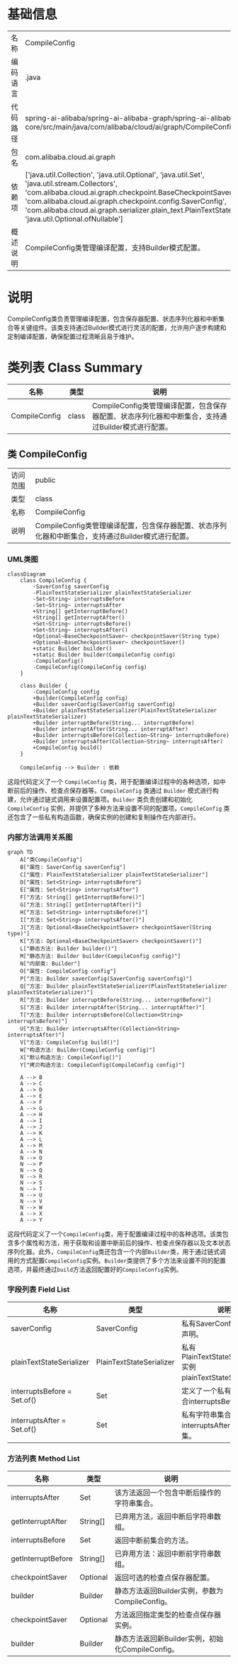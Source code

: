 # 基础信息

|      |      |
|------|------|
| 名称 | CompileConfig |
| 编码语言 | .java |
| 代码路径 | spring-ai-alibaba/spring-ai-alibaba-graph/spring-ai-alibaba-graph-core/src/main/java/com/alibaba/cloud/ai/graph/CompileConfig.java |
| 包名 | com.alibaba.cloud.ai.graph |
| 依赖项 | ['java.util.Collection', 'java.util.Optional', 'java.util.Set', 'java.util.stream.Collectors', 'com.alibaba.cloud.ai.graph.checkpoint.BaseCheckpointSaver', 'com.alibaba.cloud.ai.graph.checkpoint.config.SaverConfig', 'com.alibaba.cloud.ai.graph.serializer.plain_text.PlainTextStateSerializer', 'java.util.Optional.ofNullable'] |
| 概述说明 | CompileConfig类管理编译配置，支持Builder模式配置。 |

# 说明

CompileConfig类负责管理编译配置，包含保存器配置、状态序列化器和中断集合等关键组件。该类支持通过Builder模式进行灵活的配置，允许用户逐步构建和定制编译配置，确保配置过程清晰且易于维护。

# 类列表 Class Summary

| 名称   | 类型  | 说明 |
|-------|------|-------------|
| CompileConfig | class | CompileConfig类管理编译配置，包含保存器配置、状态序列化器和中断集合，支持通过Builder模式进行配置。 |



## 类 CompileConfig

|      |      |
|------|------|
| 访问范围 | public |
| 类型 | class |
| 名称 | CompileConfig |
| 说明 | CompileConfig类管理编译配置，包含保存器配置、状态序列化器和中断集合，支持通过Builder模式进行配置。 |


### UML类图

```mermaid
classDiagram
    class CompileConfig {
        -SaverConfig saverConfig
        -PlainTextStateSerializer plainTextStateSerializer
        -Set~String~ interruptsBefore
        -Set~String~ interruptsAfter
        +String[] getInterruptBefore()
        +String[] getInterruptAfter()
        +Set~String~ interruptsBefore()
        +Set~String~ interruptsAfter()
        +Optional~BaseCheckpointSaver~ checkpointSaver(String type)
        +Optional~BaseCheckpointSaver~ checkpointSaver()
        +static Builder builder()
        +static Builder builder(CompileConfig config)
        -CompileConfig()
        -CompileConfig(CompileConfig config)
    }

    class Builder {
        -CompileConfig config
        +Builder(CompileConfig config)
        +Builder saverConfig(SaverConfig saverConfig)
        +Builder plainTextStateSerializer(PlainTextStateSerializer plainTextStateSerializer)
        +Builder interruptBefore(String... interruptBefore)
        +Builder interruptAfter(String... interruptAfter)
        +Builder interruptsBefore(Collection~String~ interruptsBefore)
        +Builder interruptsAfter(Collection~String~ interruptsAfter)
        +CompileConfig build()
    }

    CompileConfig --> Builder : 依赖
```

这段代码定义了一个 `CompileConfig` 类，用于配置编译过程中的各种选项，如中断前后的操作、检查点保存器等。`CompileConfig` 类通过 `Builder` 模式进行构建，允许通过链式调用来设置配置项。`Builder` 类负责创建和初始化 `CompileConfig` 实例，并提供了多种方法来设置不同的配置项。`CompileConfig` 类还包含了一些私有构造函数，确保实例的创建和复制操作在内部进行。


### 内部方法调用关系图

```mermaid
graph TD
    A["类CompileConfig"]
    B["属性: SaverConfig saverConfig"]
    C["属性: PlainTextStateSerializer plainTextStateSerializer"]
    D["属性: Set<String> interruptsBefore"]
    E["属性: Set<String> interruptsAfter"]
    F["方法: String[] getInterruptBefore()"]
    G["方法: String[] getInterruptAfter()"]
    H["方法: Set<String> interruptsBefore()"]
    I["方法: Set<String> interruptsAfter()"]
    J["方法: Optional<BaseCheckpointSaver> checkpointSaver(String type)"]
    K["方法: Optional<BaseCheckpointSaver> checkpointSaver()"]
    L["静态方法: Builder builder()"]
    M["静态方法: Builder builder(CompileConfig config)"]
    N["内部类: Builder"]
    O["属性: CompileConfig config"]
    P["方法: Builder saverConfig(SaverConfig saverConfig)"]
    Q["方法: Builder plainTextStateSerializer(PlainTextStateSerializer plainTextStateSerializer)"]
    R["方法: Builder interruptBefore(String... interruptBefore)"]
    S["方法: Builder interruptAfter(String... interruptAfter)"]
    T["方法: Builder interruptsBefore(Collection<String> interruptsBefore)"]
    U["方法: Builder interruptsAfter(Collection<String> interruptsAfter)"]
    V["方法: CompileConfig build()"]
    W["构造方法: Builder(CompileConfig config)"]
    X["默认构造方法: CompileConfig()"]
    Y["拷贝构造方法: CompileConfig(CompileConfig config)"]

    A --> B
    A --> C
    A --> D
    A --> E
    A --> F
    A --> G
    A --> H
    A --> I
    A --> J
    A --> K
    A --> L
    A --> M
    A --> N
    N --> O
    N --> P
    N --> Q
    N --> R
    N --> S
    N --> T
    N --> U
    N --> V
    N --> W
    A --> X
    A --> Y
```

这段代码定义了一个`CompileConfig`类，用于配置编译过程中的各种选项。该类包含多个属性和方法，用于获取和设置中断前后的操作、检查点保存器以及文本状态序列化器。此外，`CompileConfig`类还包含一个内部`Builder`类，用于通过链式调用的方式配置`CompileConfig`实例。`Builder`类提供了多个方法来设置不同的配置选项，并最终通过`build`方法返回配置好的`CompileConfig`实例。

### 字段列表 Field List

| 名称  | 类型  | 说明 |
|-------|-------|------|
| saverConfig | SaverConfig | 私有SaverConfig配置对象声明。 |
| plainTextStateSerializer | PlainTextStateSerializer | 私有PlainTextStateSerializer实例plainTextStateSerializer。 |
| interruptsBefore = Set.of() | Set<String> | 定义了一个私有空字符串集合interruptsBefore。 |
| interruptsAfter = Set.of() | Set<String> | 私有字符串集合interruptsAfter初始化为空集。 |

### 方法列表 Method List

| 名称  | 类型  | 说明 |
|-------|-------|------|
| interruptsAfter | Set<String> | 该方法返回一个包含中断后操作的字符串集合。 |
| getInterruptAfter | String[] | 已弃用方法，返回中断后字符串数组。 |
| interruptsBefore | Set<String> | 返回中断前集合的方法。 |
| getInterruptBefore | String[] | 已弃用方法：返回中断前字符串数组。 |
| checkpointSaver | Optional<BaseCheckpointSaver> | 返回可选的检查点保存器配置。 |
| builder | Builder | 静态方法返回Builder实例，参数为CompileConfig。 |
| checkpointSaver | Optional<BaseCheckpointSaver> | 方法返回指定类型的检查点保存器实例。 |
| builder | Builder | 静态方法返回新Builder实例，初始化CompileConfig。 |




